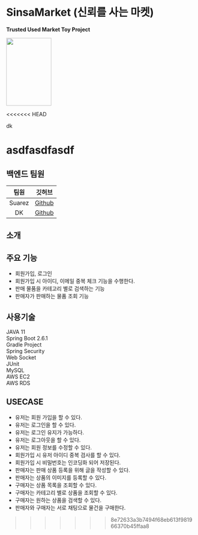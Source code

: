 # SinsaMarket (신뢰를 사는 마켓)
**Trusted Used Market Toy Project**  
  
<img src="https://cdn.pixabay.com/photo/2016/04/01/09/26/gentleman-1299364_960_720.png" width="120" height="180" />  

<<<<<<< HEAD

dk




asdfasdfasdf
=======
## 백엔드 팀원
|팀원|깃허브|
|:---:|:---:|
|Suarez|[Github](https://github.com/dhkstnaos)|
|DK|[Github](https://github.com/DoKyeong-Hwang)|

## 소개


## 주요 기능
* 회원가입, 로그인
* 회원가입 시 아이디, 이메일 중복 체크 기능을 수행한다.
* 판매 물품을 카테고리 별로 검색하는 기능
* 판매자가 판매하는 물품 조회 기능


## 사용기술
JAVA 11  
Spring Boot 2.6.1  
Gradle Project  
Spring Security  
Web Socket  
JUnit  
MySQL  
AWS EC2  
AWS RDS  

## USECASE
- 유저는 회원 가입을 할 수 있다.
- 유저는 로그인을 할 수 있다.
- 유저는 로그인 유지가 가능하다.
- 유저는 로그아웃을 할 수 있다.
- 유저는 회원 정보를 수정할 수 있다.
- 회원가입 시 유저 아이디 중복 검사를 할 수 있다.
- 회원가입 시 비밀번호는 인코딩화 되어 저장된다.
- 판매자는 판매 상품 등록을 위해 글을 작성할 수 있다.
- 판매자는 상품의 이미지를 등록할 수 있다.
- 구매자는 상품 목록을 조회할 수 있다.
- 구매자는 카테고리 별로 상품을 조회할 수 있다.
- 구매자는 원하는 상품을 검색할 수 있다.
- 판매자와 구매자는 서로 채팅으로 물건을 구매한다.
>>>>>>> 8e72633a3b7494f68eb613f981966370b45ffaa8
